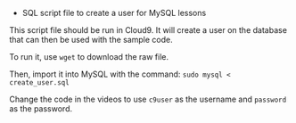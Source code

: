 * SQL script file to create a user for MySQL lessons

This script file should be run in Cloud9. It will create a user on the database that can then be used with the sample code.

To run it, use `wget` to download the raw file.

Then, import it into MySQL with the command: `sudo mysql < create_user.sql`

Change the code in the videos to use `c9user` as the username and `password` as the password.